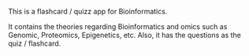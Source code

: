 This is a flashcard / quizz app for Bioinformatics.

It contains the theories regarding Bioinformatics and omics such as Genomic, Proteomics, Epigenetics, etc.
Also, it has the questions as the quiz / flashcard.